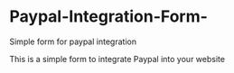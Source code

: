 # Paypal-Integration-Form-
Simple form for paypal integration

This is a simple form to integrate Paypal into your website 

